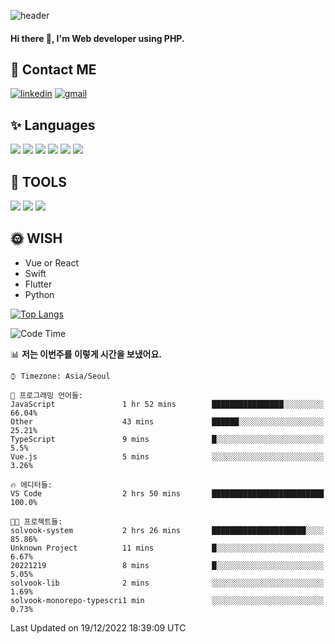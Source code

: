 ![header](https://capsule-render.vercel.app/api?type=waving&color=auto&height=300&section=header&text=Elin&fontSize=90&animation=twinkling)

#### Hi there 👋, I'm <b>Web developer</b> using PHP. ####

<!--
- 🔭 I’m currently working on Uniwill
- 🌱 I’m currently learning Vue or React or Python.
-->

<!---#### I am PHP developer --->

## 💌 Contact ME ###
[<img src='https://img.shields.io/badge/-EunjiKo-%230A66C2?style=flat-square&logo=LinkedIn&logoColor=white' alt='linkedin'>](https://www.linkedin.com/in/https://www.linkedin.com/in/eunji-ko-00a907164//)  [<img src='https://img.shields.io/badge/-einee214%40gmail.com-%23EA4335?style=flat-square&logo=Gmail&logoColor=white' alt='gmail'>](einee214@gmail.com)  


## ✨ Languages
<img src='https://img.shields.io/badge/-PHP-%23777BB4?style=for-the-badge&logo=PHP&logoColor=white'> <img src='https://img.shields.io/badge/-Laravel-%23FF2D20?style=for-the-badge&logo=Laravel&logoColor=white'> <img src='https://img.shields.io/badge/Jquery-%230769AD?style=for-the-badge&logo=Jquery&logoColor=white'> <img src='https://img.shields.io/badge/CSS3-%231572B6?style=for-the-badge&logo=CSS3&logoColor=white'> <img src='https://img.shields.io/badge/Bootstrap-%237952B3?style=for-the-badge&logo=Bootstrap&logoColor=white' > <img src='https://img.shields.io/badge/MySQL-%234479A1?style=for-the-badge&logo=MySQL&logoColor=white' >

## 🌷 TOOLS
<img src='https://img.shields.io/badge/PHPSTORM-%23000000?style=for-the-badge&logo=PhpStorm&logoColor=white' > <img src='https://img.shields.io/badge/GitLab-%23FCA121?style=for-the-badge&logo=GitLab&logoColor=white' > <img src='https://img.shields.io/badge/GitHub-%23181717?style=for-the-badge&logo=GitHub&logoColor=white'>


## 🌞 WISH
- Vue or React
- Swift
- Flutter
- Python


[![Top Langs](https://github-readme-stats.vercel.app/api/top-langs/?username=ein214&layout=compact)](https://github.com/anuraghazra/github-readme-stats)

<!--START_SECTION:waka-->
![Code Time](http://img.shields.io/badge/Code%20Time-2%2C377%20hrs%2015%20mins-blue)

📊 **저는 이번주를 이렇게 시간을 보냈어요.** 

```text
⌚︎ Timezone: Asia/Seoul

💬 프로그래밍 언어들: 
JavaScript               1 hr 52 mins        ████████████████░░░░░░░░░   66.04% 
Other                    43 mins             ██████░░░░░░░░░░░░░░░░░░░   25.21% 
TypeScript               9 mins              █░░░░░░░░░░░░░░░░░░░░░░░░   5.5% 
Vue.js                   5 mins              ░░░░░░░░░░░░░░░░░░░░░░░░░   3.26%

🔥 에디터들: 
VS Code                  2 hrs 50 mins       █████████████████████████   100.0%

🐱‍💻 프로젝트들: 
solvook-system           2 hrs 26 mins       █████████████████████░░░░   85.86% 
Unknown Project          11 mins             █░░░░░░░░░░░░░░░░░░░░░░░░   6.67% 
20221219                 8 mins              █░░░░░░░░░░░░░░░░░░░░░░░░   5.05% 
solvook-lib              2 mins              ░░░░░░░░░░░░░░░░░░░░░░░░░   1.69% 
solvook-monorepo-typescri1 min               ░░░░░░░░░░░░░░░░░░░░░░░░░   0.73%

```


 Last Updated on 19/12/2022 18:39:09 UTC
<!--END_SECTION:waka-->

<!---![GitHub stats](https://github-readme-stats.vercel.app/api?username=ein214&show_icons=true&theme=dracula)  --->



